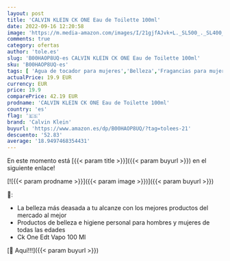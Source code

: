 ```yaml
---
layout: post
title: 'CALVIN KLEIN CK ONE Eau de Toilette 100ml'
date: 2022-09-16 12:20:58
image: 'https://m.media-amazon.com/images/I/21gjfAJvk+L._SL500_._SL400_.jpg'
comments: true
category: ofertas
author: 'tole.es'
slug: 'B00HAOP8UQ-es CALVIN KLEIN CK ONE Eau de Toilette 100ml'
sku: 'B00HAOP8UQ-es'
tags: [ 'Agua de tocador para mujeres','Belleza','Fragancias para mujeres','Perfumes y fragancias','calvin klein','de','eau','toilette','🇪🇸', ]
actualPrice: 19.9 EUR
currency: EUR
price: 19.9
comparePrice: 42.19 EUR
prodname: 'CALVIN KLEIN CK ONE Eau de Toilette 100ml'
country: 'es'
flag: '🇪🇸'
brand: 'Calvin Klein'
buyurl: 'https://www.amazon.es/dp/B00HAOP8UQ/?tag=tolees-21'
descuento: '52.83'
average: '18.9497468354431'
---
```


En este momento está [{{< param title >}}]({{< param buyurl >}}) en el siguiente enlace!

[![{{< param prodname >}}]({{< param image >}})]({{< param buyurl >}})

🔎:

- La belleza más deasada a tu alcanze con los mejores productos del mercado al mejor
- Productos de belleza e higiene personal para hombres y mujeres de todas las edades
- Ck One Edt Vapo 100 Ml

[🛒 Aquí!!!]({{< param buyurl >}})
